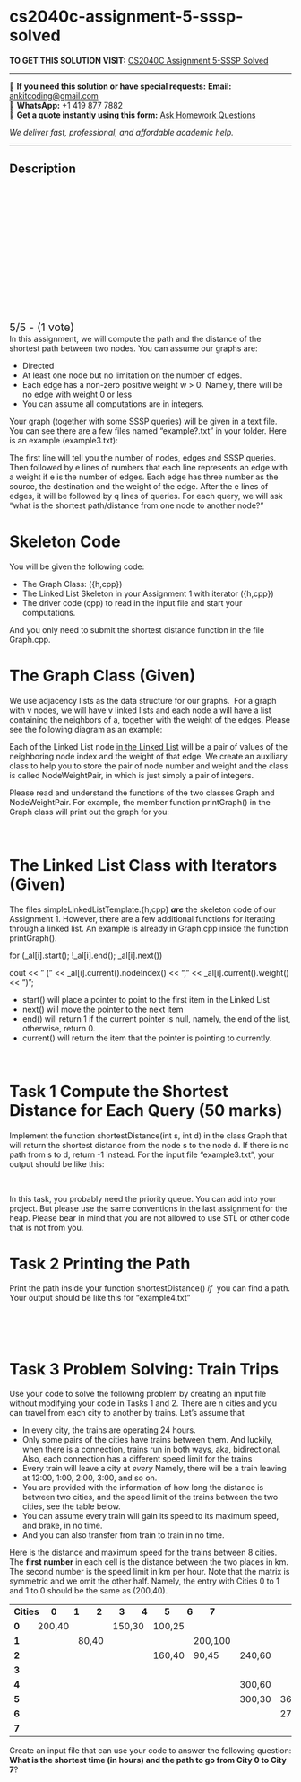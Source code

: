 # cs2040c-assignment-5-sssp-solved
**TO GET THIS SOLUTION VISIT:** [CS2040C Assignment 5-SSSP Solved](https://www.ankitcodinghub.com/product/cs2040c-assignment-5-sssp-solved/)


---

📩 **If you need this solution or have special requests:** **Email:** ankitcoding@gmail.com  
📱 **WhatsApp:** +1 419 877 7882  
📄 **Get a quote instantly using this form:** [Ask Homework Questions](https://www.ankitcodinghub.com/services/ask-homework-questions/)

*We deliver fast, professional, and affordable academic help.*

---

<h2>Description</h2>



<div class="kk-star-ratings kksr-auto kksr-align-center kksr-valign-top" data-payload="{&quot;align&quot;:&quot;center&quot;,&quot;id&quot;:&quot;80785&quot;,&quot;slug&quot;:&quot;default&quot;,&quot;valign&quot;:&quot;top&quot;,&quot;ignore&quot;:&quot;&quot;,&quot;reference&quot;:&quot;auto&quot;,&quot;class&quot;:&quot;&quot;,&quot;count&quot;:&quot;1&quot;,&quot;legendonly&quot;:&quot;&quot;,&quot;readonly&quot;:&quot;&quot;,&quot;score&quot;:&quot;5&quot;,&quot;starsonly&quot;:&quot;&quot;,&quot;best&quot;:&quot;5&quot;,&quot;gap&quot;:&quot;4&quot;,&quot;greet&quot;:&quot;Rate this product&quot;,&quot;legend&quot;:&quot;5\/5 - (1 vote)&quot;,&quot;size&quot;:&quot;24&quot;,&quot;title&quot;:&quot;CS2040C Assignment 5-SSSP  Solved&quot;,&quot;width&quot;:&quot;138&quot;,&quot;_legend&quot;:&quot;{score}\/{best} - ({count} {votes})&quot;,&quot;font_factor&quot;:&quot;1.25&quot;}">

<div class="kksr-stars">

<div class="kksr-stars-inactive">
            <div class="kksr-star" data-star="1" style="padding-right: 4px">


<div class="kksr-icon" style="width: 24px; height: 24px;"></div>
        </div>
            <div class="kksr-star" data-star="2" style="padding-right: 4px">


<div class="kksr-icon" style="width: 24px; height: 24px;"></div>
        </div>
            <div class="kksr-star" data-star="3" style="padding-right: 4px">


<div class="kksr-icon" style="width: 24px; height: 24px;"></div>
        </div>
            <div class="kksr-star" data-star="4" style="padding-right: 4px">


<div class="kksr-icon" style="width: 24px; height: 24px;"></div>
        </div>
            <div class="kksr-star" data-star="5" style="padding-right: 4px">


<div class="kksr-icon" style="width: 24px; height: 24px;"></div>
        </div>
    </div>

<div class="kksr-stars-active" style="width: 138px;">
            <div class="kksr-star" style="padding-right: 4px">


<div class="kksr-icon" style="width: 24px; height: 24px;"></div>
        </div>
            <div class="kksr-star" style="padding-right: 4px">


<div class="kksr-icon" style="width: 24px; height: 24px;"></div>
        </div>
            <div class="kksr-star" style="padding-right: 4px">


<div class="kksr-icon" style="width: 24px; height: 24px;"></div>
        </div>
            <div class="kksr-star" style="padding-right: 4px">


<div class="kksr-icon" style="width: 24px; height: 24px;"></div>
        </div>
            <div class="kksr-star" style="padding-right: 4px">


<div class="kksr-icon" style="width: 24px; height: 24px;"></div>
        </div>
    </div>
</div>


<div class="kksr-legend" style="font-size: 19.2px;">
            5/5 - (1 vote)    </div>
    </div>
In this assignment, we will compute the path and the distance of the shortest path between two nodes. You can assume our graphs are:

<ul>
<li>Directed</li>
<li>At least one node but no limitation on the number of edges.</li>
<li>Each edge has a non-zero positive weight w &gt; 0. Namely, there will be no edge with weight 0 or less</li>
<li>You can assume all computations are in integers.</li>
</ul>
Your graph (together with some SSSP queries) will be given in a text file. You can see there are a few files named “example?.txt” in your folder. Here is an example (example3.txt):

The first line will tell you the number of nodes, edges and SSSP queries. Then followed by e lines of numbers that each line represents an edge with a weight if e is the number of edges. Each edge has three number as the source, the destination and the weight of the edge. After the e lines of edges, it will be followed by q lines of queries. For each query, we will ask “what is the shortest path/distance from one node to another node?”

<h1>Skeleton Code</h1>
You will be given the following code:

<ul>
<li>The Graph Class: ({h,cpp})</li>
<li>The Linked List Skeleton in your Assignment 1 with iterator ({h,cpp})</li>
<li>The driver code (cpp) to read in the input file and start your computations.</li>
</ul>
And you only need to submit the shortest distance function in the file Graph.cpp.

<h1>The Graph Class (Given)</h1>
We use adjacency lists as the data structure for our graphs.&nbsp; For a graph with v nodes, we will have v linked lists and each node a will have a list containing the neighbors of a, together with the weight of the edges. Please see the following diagram as an example:

Each of the Linked List node <u>in the Linked List</u> will be a pair of values of the neighboring node index and the weight of that edge. We create an auxiliary class to help you to store the pair of node number and weight and the class is called NodeWeightPair, in which is just simply a pair of integers.

Please read and understand the functions of the two classes Graph and NodeWeightPair. For example, the member function printGraph() in the Graph class will print out the graph for you:

&nbsp;

<h1>The Linked List Class with Iterators (Given)</h1>
The files simpleLinkedListTemplate.{h,cpp} <strong><em>are</em></strong> the skeleton code of our Assignment 1. However, there are a few additional functions for iterating through a linked list. An example is already in Graph.cpp inside the function printGraph().

for (_al[i].start(); !_al[i].end(); _al[i].next())

cout &lt;&lt; ” (” &lt;&lt; _al[i].current().nodeIndex() &lt;&lt; “,” &lt;&lt; _al[i].current().weight() &lt;&lt; “)”;

<ul>
<li>start() will place a pointer to point to the first item in the Linked List</li>
<li>next() will move the pointer to the next item</li>
<li>end() will return 1 if the current pointer is null, namely, the end of the list, otherwise, return 0.</li>
<li>current() will return the item that the pointer is pointing to currently.</li>
</ul>
&nbsp;

<h1>Task 1 Compute the Shortest Distance for Each Query (50 marks)</h1>
Implement the function shortestDistance(int s, int d) in the class Graph that will return the shortest distance from the node s to the node d. If there is no path from s to d, return -1 instead. For the input file “example3.txt”, your output should be like this:

&nbsp;

In this task, you probably need the priority queue. You can add into your project. But please use the same conventions in the last assignment for the heap. Please bear in mind that you are not allowed to use STL or other code that is not from you.

<h1>Task 2 Printing the Path</h1>
Print the path inside your function shortestDistance() <em>if</em>&nbsp; you can find a path. Your output should be like this for “example4.txt”

&nbsp;

&nbsp;

<h1>Task 3 Problem Solving: Train Trips</h1>
Use your code to solve the following problem by creating an input file without modifying your code in Tasks 1 and 2. There are n cities and you can travel from each city to another by trains. Let’s assume that

<ul>
<li>In every city, the trains are operating 24 hours.</li>
<li>Only some pairs of the cities have trains between them. And luckily, when there is a connection, trains run in both ways, aka, bidirectional. Also, each connection has a different speed limit for the trains</li>
<li>Every train will leave a city at <em>every</em> Namely, there will be a train leaving at 12:00, 1:00, 2:00, 3:00, and so on.</li>
<li>You are provided with the information of how long the distance is between two cities, and the speed limit of the trains between the two cities, see the table below.</li>
<li>You can assume every train will gain its speed to its maximum speed, and brake, in no time.</li>
<li>And you can also transfer from train to train in no time.</li>
</ul>
Here is the distance and maximum speed for the trains between 8 cities. The <strong>first number</strong> in each cell is the distance between the two places in km. The second number is the speed limit in km per hour. Note that the matrix is symmetric and we omit the other half. Namely, the entry with Cities 0 to 1 and 1 to 0 should be the same as (200,40).

<table width="672">
<tbody>
<tr>
<td colspan="9" width="672"><strong>Cities &nbsp;&nbsp;&nbsp; 0 &nbsp;&nbsp;&nbsp;&nbsp;&nbsp; 1 &nbsp;&nbsp;&nbsp;&nbsp;&nbsp; 2 &nbsp;&nbsp;&nbsp;&nbsp;&nbsp; 3 &nbsp;&nbsp;&nbsp;&nbsp;&nbsp; 4 &nbsp;&nbsp;&nbsp;&nbsp;&nbsp; 5 &nbsp;&nbsp;&nbsp;&nbsp;&nbsp; 6 &nbsp;&nbsp;&nbsp;&nbsp;&nbsp; 7 </strong></td>
</tr>
<tr>
<td width="74"><strong>0 </strong></td>
<td width="75"></td>
<td width="74">200,40</td>
<td width="75"></td>
<td width="74">150,30</td>
<td width="75">100,25</td>
<td width="76"></td>
<td width="74"></td>
<td width="74"></td>
</tr>
<tr>
<td width="74"><strong>1 </strong></td>
<td width="75"></td>
<td width="74"></td>
<td width="75">80,40</td>
<td width="74"></td>
<td width="75"></td>
<td width="76">200,100</td>
<td width="74"></td>
<td width="74"></td>
</tr>
<tr>
<td width="74"><strong>2 </strong></td>
<td width="75"></td>
<td width="74"></td>
<td width="75"></td>
<td width="74"></td>
<td width="75">160,40</td>
<td width="76">90,45</td>
<td width="74">240,60</td>
<td width="74"></td>
</tr>
<tr>
<td width="74"><strong>3 </strong></td>
<td width="75"></td>
<td width="74"></td>
<td width="75"></td>
<td width="74"></td>
<td width="75"></td>
<td width="76"></td>
<td width="74"></td>
<td width="74"></td>
</tr>
<tr>
<td width="74"><strong>4 </strong></td>
<td width="75"></td>
<td width="74"></td>
<td width="75"></td>
<td width="74"></td>
<td width="75"></td>
<td width="76"></td>
<td width="74">300,60</td>
<td width="74"></td>
</tr>
<tr>
<td width="74"><strong>5 </strong></td>
<td width="75"></td>
<td width="74"></td>
<td width="75"></td>
<td width="74"></td>
<td width="75"></td>
<td width="76"></td>
<td width="74">300,30</td>
<td width="74">360,60</td>
</tr>
<tr>
<td width="74"><strong>6 </strong></td>
<td width="75"></td>
<td width="74"></td>
<td width="75"></td>
<td width="74"></td>
<td width="75"></td>
<td width="76"></td>
<td width="74"></td>
<td width="74">270,30</td>
</tr>
<tr>
<td width="74"><strong>7 </strong></td>
<td width="75"></td>
<td width="74"></td>
<td width="75"></td>
<td width="74"></td>
<td width="75"></td>
<td width="76"></td>
<td width="74"></td>
<td width="74"></td>
</tr>
</tbody>
</table>
Create an input file that can use your code to answer the following question: <strong>What is the shortest time (in hours) and the path to go from City 0 to City 7</strong>?
